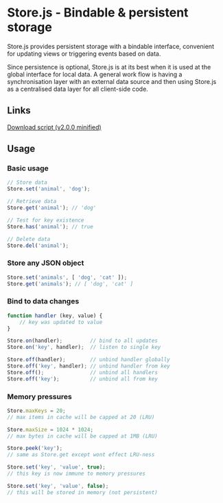 Store.js - Bindable & persistent storage
========================================

Store.js provides persistent storage with a bindable interface, convenient for updating views or triggering events based on data.

Since persistence is optional, Store.js is at its best when it is used at the global interface for local data. A general work flow is having a synchronisation layer with an external data source and then using Store.js as a centralised data layer for all client-side code.


Links
-----

[Download script (v2.0.0 minified)](http://cdn.kik.com/store/2.0.0/store.js)


Usage
-----

### Basic usage

```js
// Store data
Store.set('animal', 'dog');

// Retrieve data
Store.get('animal'); // 'dog'

// Test for key existence
Store.has('animal'); // true

// Delete data
Store.del('animal');
```


### Store any JSON object

```js
Store.set('animals', [ 'dog', 'cat' ]);
Store.get('animals'); // [ 'dog', 'cat' ]
```


### Bind to data changes

```js
function handler (key, value) {
	// key was updated to value
}

Store.on(handler);         // bind to all updates
Store.on('key', handler);  // listen to single key

Store.off(handler);        // unbind handler globally
Store.off('key', handler); // unbind handler from key
Store.off();               // unbind all handlers
Store.off('key');          // unbind all from key
```


### Memory pressures

```js
Store.maxKeys = 20;
// max items in cache will be capped at 20 (LRU)

Store.maxSize = 1024 * 1024;
// max bytes in cache will be capped at 1MB (LRU)

Store.peek('key');
// same as Store.get except wont effect LRU-ness

Store.set('key', 'value', true);
// this key is now immune to memory pressures

Store.set('key', 'value', false);
// this will be stored in memory (not persistent)
```
